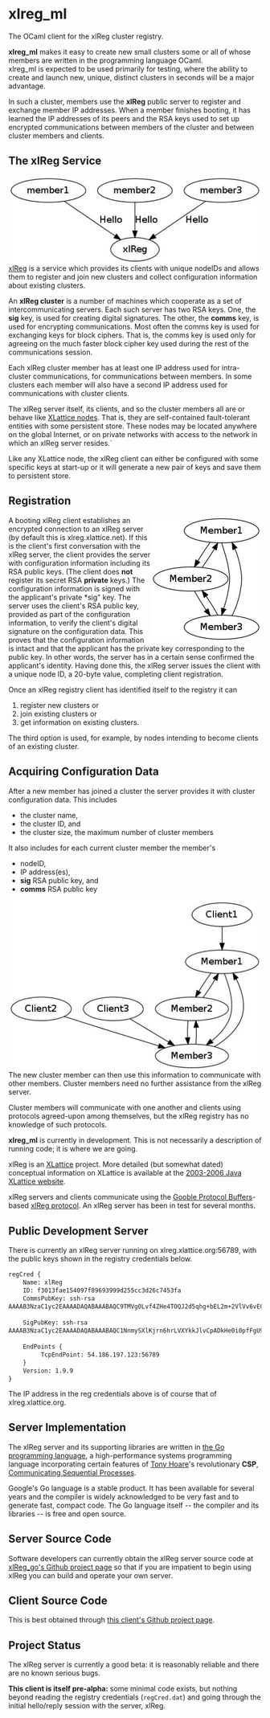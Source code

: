 # xlreg_ml

The OCaml client for the xlReg cluster registry.  

**xlreg_ml**
makes it easy to create new small clusters some or all of whose members are
written in the programming language OCaml.  
xlreg_ml is expected to be used primarily for testing, where
the ability to create and launch new, unique, distinct clusters in seconds
will be a major advantage.

In such a cluster, members use the **xlReg** public server to register and
exchange member IP addresses.  When a member finishes booting, it has 
learned the IP addresses of its peers and the RSA keys used to set up 
encrypted communications 
between members of the cluster and between cluster members and clients.

## The xlReg Service

<img src="img/xl-registration.jpg" alt="xl-registration" style="float:left" title="members registering with xlReg">

[xlReg](http://jddixon.github.io/xlReg_go)
is a service which provides its clients with unique nodeIDs and allows them
to register and join new clusters and collect configuration information
about existing clusters.

An **xlReg cluster** is a number of machines
which cooperate as a set of intercommunicating servers.  Each
such server has two RSA keys.  One, the **sig** key, is used for creating
digital signatures.  The other, the **comms** key, is used for encrypting
communications.  Most often the comms key is used for exchanging keys for
block ciphers. That is, the comms key is used only for agreeing on the
much faster block cipher key used during the rest of the communications
session.

Each xlReg cluster member has at least one IP address used for
intra-cluster communications, for communications between members.  In some
clusters each member will also have a second IP address used for 
communications with cluster clients.

The xlReg server itself, its clients, and so the cluster members all are
or behave like
[XLattice nodes](http://jddixon.github.io/xlNode_go).
That is, they are self-contained fault-tolerant entities with some
persistent store.  These nodes may be located anywhere on the global
Internet, or on private networks with access to the network in which
an xlReg server resides.`

Like any XLattice node, the xlReg client can either be configured with some
specific keys at start-up or it will generate a new pair of keys and save
them to persistent store.

## Registration

<img src="img/simple-cluster.jpg" alt="simple-cluster" style="float:right" title="small cluster, no clients">

A booting xlReg client establishes an encrypted connection to an xlReg server 
(by default this is xlreg.xlattice.net).
If this is the client's first conversation with the xlReg server, the client 
provides the server with configuration information including its RSA public
keys.  (The client does **not** register its secret RSA **private** keys.)
The configuration information is signed with the applicant's private
*sig" key.  The server uses the
client's RSA public key, provided as part of the configuration information, to
verify the client's digital signature on the configuration data.  This proves
that the configuration information is intact and that the applicant has the
private key corresponding to the public key.  In other words, the server has
in a certain sense confirmed the applicant's identity.  Having done this,
the xlReg server issues the client with a unique node ID, a 20-byte value,
completing client registration.

Once an xlReg registry client has identified itself to the registry it can

1. register new clusters or
2. join existing clusters or
3. get information on existing clusters.

The third option is used, for example, by nodes intending to become clients
of an existing cluster.

## Acquiring Configuration Data

After a new member has joined a cluster the server provides it
with cluster configuration data.  This includes

* the cluster name,
* the cluster ID, and
* the cluster size, the  maximum number of cluster members

It also includes for each current cluster member the member's

* nodeID,
* IP address(es),
* **sig** RSA public key, and
* **comms** RSA public key

<img src="img/cluster-with-clients.jpg" alt="cluster-with-clients" style="float:left" title="cluster with clients">

The new cluster member can then use this information to communicate with
other members.  Cluster members need no further assistance from the
xlReg server.

Cluster members will communicate with one another and clients
using protocols agreed-upon among themselves, but the xlReg registry
has no knowledge of such protocols.

**xlreg_ml** is currently in development.  This is not
necessarily a description of running code; it is where we are going.

xlReg is an [XLattice](http://jddixon.github.io/xlattice_go/) project.  More
detailed (but somewhat dated) conceptual information on XLattice
is available at the [2003-2006 Java XLattice website](http://www.xlattice.org).

xlReg servers and clients communicate using the
[Gooble Protocol Buffers](http://code.google.com/p/protobuf/)-based
[xlReg protocol](http://jddixon.github.io/xlReg_go/xlReg_protocol.html).
An xlReg server has been in test for several months.

## Public Development Server

There is currently an xlReg server running on xlreg.xlattice.org:56789,
with the public keys shown in the registry credentials below.

	regCred {
	    Name: xlReg
	    ID: f3013fae154097f89693999d255cc3d26c7453fa
	    CommsPubKey: ssh-rsa AAAAB3NzaC1yc2EAAAADAQABAAABAQC9TMVg0Lvf4ZHe4TOQJ2d5qhg+bEL2m+2VlVv6vECnTTOJmcooPjZCKBphVFOPjaIzHoafun5RMbSYAjyoIbXEOL5kl35pWUC7wFBYTgrsoJO+it7WGbmF/JEThU2KwTErPY2gdJ/NWwXM8v+JrQUqC5NARJ/nF/y055yZF6ijR5iprWYPM2aRH3aVnjxTD4klp8lVtnIxeQXkNK3JEUGFQGiDRq4/U2meLMi2ekvLArJDflzflNmM71XRSB6mwgE4pFHLMMztPa7U4TweNr13BZQYbKgc6jqQFTMQ8Qf5st8Hu6oa04xllJlN/uOegjdKvw3+QhMotA8kpTgySuyP
	
	    SigPubKey: ssh-rsa AAAAB3NzaC1yc2EAAAADAQABAAABAQC1NnmySXlKjrn6hrLVXYkkJlvCpADkHe0i0pfFgU9pTJxt2QRpDlqpUsjfTCtDL4oG4ZGCkyEIUFVl/fykISbeeFbb6U4z8TBoCIGMzcEue9HAfzval7LUDbrR1QquylXe0vCkBAgfZk1c15QIyPhL2WX3AdOcaaOvDncqqSQxWcSst83ND9OWWCskxS7+yYhFoiZp4n4pKlgl4bppU1UHHGHtjRPX8fUx/QhOMMZalL34CFow9aA9A+Mu4KmT5w/qc+3oaKwc7+JleAinjGte8HrDZz8irC2df1YFK62/zi3V8Dpt8FlAi0vbDvzDUzmDXGaPI8Y3tab3s842mWYJ
	
	    EndPoints {
	         TcpEndPoint: 54.186.197.123:56789
	    }
	    Version: 1.9.9
	}

The IP address in the reg credentials above is of course that of xlreg.xlattice.org.

## Server Implementation

The xlReg server and its supporting libraries are written in
[the Go programming language](http://golang.org), a high-performance
systems programming language incorporating certain features of
[Tony Hoare](http://en.wikipedia.org/wiki/Tony_Hoare)'s
revolutionary **CSP**,
[Communicating Sequential Processes](http://www.usingcsp.com).

Google's Go language is a stable product.  It has been available for 
several years and the compiler is widely acknowledged to be very fast
and to generate fast, compact code.  The Go language itself --
the compiler and its libraries -- is free and open source.

## Server Source Code

Software developers can currently obtain the xlReg server source code at
[xlReg_go's Github project page](https://github.com/jddixon/xlReg_go/)
so that if you are impatient to begin using xlReg you can build and operate
your own server.

## Client Source Code

This is best obtained through
[this client's Github project page](https://github.com/jddixon/xlreg_ml/).

## Project Status

The xlReg server is currently a good beta: it is reasonably reliable and
there are no known serious bugs.

**This client is itself pre-alpha:** some minimal code exists, but nothing
beyond reading the registry credentials (`regCred.dat`) and going through
the initial hello/reply session with the server, xlReg.
